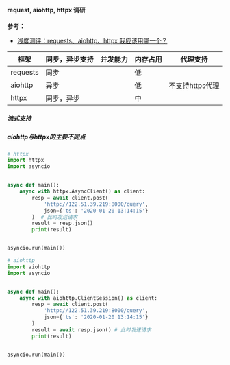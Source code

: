 #### request, aiohttp, httpx 调研



**参考：**

- [浅度测评：requests、aiohttp、httpx 我应该用哪一个？](https://zhuanlan.zhihu.com/p/103711201) 



| 框架     | 同步，异步支持 | 并发能力 | 内存占用 | 代理支持        |
| -------- | -------------- | -------- | -------- | --------------- |
| requests | 同步           |          | 低       |                 |
| aiohttp  | 异步           |          | 低       | 不支持https代理 |
| httpx    | 同步，异步     |          | 中       |                 |

##### 流式支持



##### aiohttp与httpx的主要不同点

```python
# httpx
import httpx
import asyncio


async def main():
    async with httpx.AsyncClient() as client:
        resp = await client.post(
            'http://122.51.39.219:8000/query',
            json={'ts': '2020-01-20 13:14:15'}
        )  # 此时发送请求
        result = resp.json()
        print(result)


asyncio.run(main())

# aiohttp
import aiohttp
import asyncio


async def main():
    async with aiohttp.ClientSession() as client:
        resp = await client.post(
            'http://122.51.39.219:8000/query',
            json={'ts': '2020-01-20 13:14:15'}
        )
        result = await resp.json() # 此时发送请求
        print(result)


asyncio.run(main())
```

